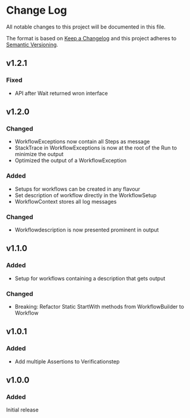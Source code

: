 # Change Log
All notable changes to this project will be documented in this file.
 
The format is based on [Keep a Changelog](http://keepachangelog.com/)
and this project adheres to [Semantic Versioning](http://semver.org/).
 
## v1.2.1
### Fixed
- API after Wait returned wron interface

## v1.2.0
### Changed
- WorkflowExceptions now contain all Steps as message
- StackTrace in WorkflowExceptions is now at the root of the Run to minimize the output
- Optimized the output of a WorkflowException

### Added
- Setups for workflows can be created in any flavour
- Set description of workflow directly in the WorkflowSetup
- WorkflowContext stores all log messages

### Changed
- Workflowdescription is now presented prominent in output

## v1.1.0
### Added
- Setup for workflows containing a description that gets output
  
### Changed
- Breaking: Refactor Static StartWith methods from WorkflowBuilder to Workflow
 
## v1.0.1
### Added
- Add multiple Assertions to Verificationstep

## v1.0.0
### Added
 Initial release

 
